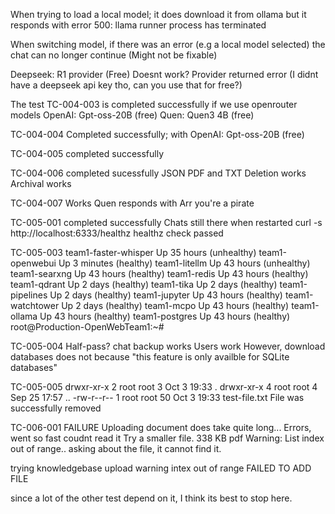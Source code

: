 When trying to load a local model; it does download it from ollama but it responds with error 500: llama runner process has terminated

When switching model, if there was an error (e.g a local model selected) the chat can no longer continue (Might not be fixable)

Deepseek: R1 provider (Free) Doesnt work? Provider returned error
(I didnt have a deepseek api key tho, can you use that for free?)

The test TC-004-003 is completed successfully if we use openrouter models
OpenAI: Gpt-oss-20B (free)
Quen: Quen3 4B (free)

TC-004-004 Completed successfully; with OpenAI: Gpt-oss-20B (free)

TC-004-005 completed successfully

TC-004-006 completed sucessfully
JSON PDF and TXT
Deletion works
Archival works

TC-004-007 
Works Quen responds with Arr you're a pirate

TC-005-001 completed successfully
Chats still there when restarted
curl -s http://localhost:6333/healthz
healthz check passed

TC-005-003 
team1-faster-whisper   Up 35 hours (unhealthy)
team1-openwebui        Up 3 minutes (healthy)
team1-litellm          Up 43 hours (unhealthy)
team1-searxng          Up 43 hours (healthy)
team1-redis            Up 43 hours (healthy)
team1-qdrant           Up 2 days (healthy)
team1-tika             Up 2 days (healthy)
team1-pipelines        Up 2 days (healthy)
team1-jupyter          Up 43 hours (healthy)
team1-watchtower       Up 2 days (healthy)
team1-mcpo             Up 43 hours (healthy)
team1-ollama           Up 43 hours (healthy)
team1-postgres         Up 43 hours (healthy)
root@Production-OpenWebTeam1:~# 


TC-005-004 Half-pass?
chat backup works
Users work
However, download databases does not because "this feature is only availble for SQLite databases"

TC-005-005
drwxr-xr-x 2 root root  3 Oct  3 19:33 .
drwxr-xr-x 4 root root  4 Sep 25 17:57 ..
-rw-r--r-- 1 root root 50 Oct  3 19:33 test-file.txt
File was successfully removed

TC-006-001 FAILURE
Uploading document does take quite long...
Errors, went so fast coudnt read it
Try a smaller file.
338 KB pdf
Warning:
List index out of range..
asking about the file, it cannot find it.

trying knowledgebase upload
warning intex out of range
FAILED TO ADD FILE

since a lot of the other test depend on it, I think its best to stop here.
